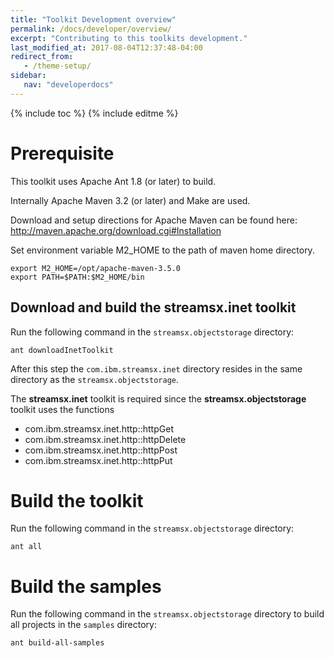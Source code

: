 ```yaml
---
title: "Toolkit Development overview"
permalink: /docs/developer/overview/
excerpt: "Contributing to this toolkits development."
last_modified_at: 2017-08-04T12:37:48-04:00
redirect_from:
   - /theme-setup/
sidebar:
   nav: "developerdocs"
---
```

{% include toc %}
{% include editme %}


# Prerequisite

This toolkit uses Apache Ant 1.8 (or later) to build.

Internally Apache Maven 3.2 (or later) and Make are used.

Download and setup directions for Apache Maven can be found here: http://maven.apache.org/download.cgi#Installation

Set environment variable M2_HOME to the path of maven home directory.

    export M2_HOME=/opt/apache-maven-3.5.0
    export PATH=$PATH:$M2_HOME/bin

## Download and build the streamsx.inet toolkit

Run the following command in the `streamsx.objectstorage` directory:

    ant downloadInetToolkit

After this step the `com.ibm.streamsx.inet` directory resides in the same directory as the `streamsx.objectstorage`.

The **streamsx.inet** toolkit is required since the **streamsx.objectstorage** toolkit uses the functions
* com.ibm.streamsx.inet.http::httpGet
* com.ibm.streamsx.inet.http::httpDelete
* com.ibm.streamsx.inet.http::httpPost
* com.ibm.streamsx.inet.http::httpPut


# Build the toolkit

Run the following command in the `streamsx.objectstorage` directory:

    ant all

# Build the samples

Run the following command in the `streamsx.objectstorage` directory to build all projects in the `samples` directory:

    ant build-all-samples

